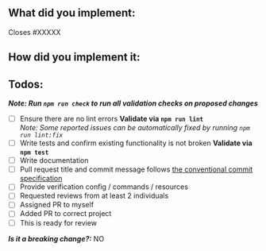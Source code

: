 <!--
1. Please check out and follow our Contributing Guidelines: https://github.com/projector-cli/projector/CONTRIBUTING.md
2. Do not remove any section of the template. If something is not applicable leave it empty but leave it in the PR
3. Please follow the template, otherwise we'll have to ask you to update it and it will take longer until your PR is merged
-->

## What did you implement:

Closes #XXXXX

<!--
Briefly describe the feature if no issue exists for this PR
-->

## How did you implement it:

## Todos:

_**Note: Run `npm run check` to run all validation checks on proposed changes**_

- [ ] Ensure there are no lint errors
       **Validate via `npm run lint`**  
       _Note: Some reported issues can be automatically fixed by running `npm run lint:fix`_
- [ ] Write tests and confirm existing functionality is not broken
       **Validate via `npm test`**
- [ ] Write documentation
- [ ] Pull request title and commit message follows [the conventional commit specification](https://www.conventionalcommits.org/en/v1.0.0-beta.2/#summary)
- [ ] Provide verification config / commands / resources
- [ ] Requested reviews from at least 2 individuals
- [ ] Assigned PR to myself
- [ ] Added PR to correct project
- [ ] This is ready for review

**_Is it a breaking change?:_** NO